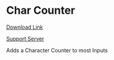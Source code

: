 # Char Counter

[Download Link](https://OILYY.github.io/downloader/?plugin=CharCounter)

[Support Server](https://discord.gg/Y36CTWeCFE)

Adds a Character Counter to most Inputs
